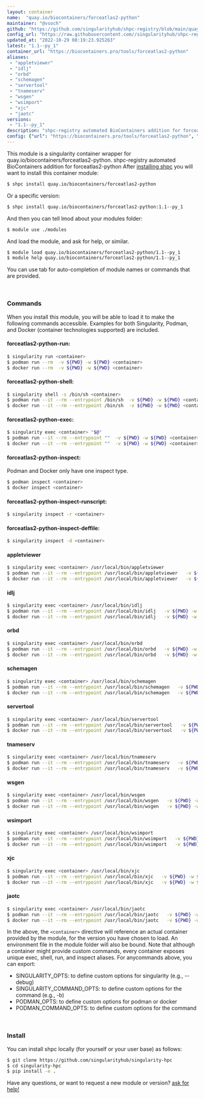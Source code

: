 ```yaml
---
layout: container
name:  "quay.io/biocontainers/forceatlas2-python"
maintainer: "@vsoch"
github: "https://github.com/singularityhub/shpc-registry/blob/main/quay.io/biocontainers/forceatlas2-python/container.yaml"
config_url: "https://raw.githubusercontent.com//singularityhub/shpc-registry/main/quay.io/biocontainers/forceatlas2-python/container.yaml"
updated_at: "2022-10-29 08:19:23.925263"
latest: "1.1--py_1"
container_url: "https://biocontainers.pro/tools/forceatlas2-python"
aliases:
 - "appletviewer"
 - "idlj"
 - "orbd"
 - "schemagen"
 - "servertool"
 - "tnameserv"
 - "wsgen"
 - "wsimport"
 - "xjc"
 - "jaotc"
versions:
 - "1.1--py_1"
description: "shpc-registry automated BioContainers addition for forceatlas2-python"
config: {"url": "https://biocontainers.pro/tools/forceatlas2-python", "maintainer": "@vsoch", "description": "shpc-registry automated BioContainers addition for forceatlas2-python", "latest": {"1.1--py_1": "sha256:f37e1832ac2e3e3bb99d12f1e9090c1253a2359294e69b25940107ed9c4e7e3e"}, "tags": {"1.1--py_1": "sha256:f37e1832ac2e3e3bb99d12f1e9090c1253a2359294e69b25940107ed9c4e7e3e"}, "docker": "quay.io/biocontainers/forceatlas2-python", "aliases": {"appletviewer": "/usr/local/bin/appletviewer", "idlj": "/usr/local/bin/idlj", "orbd": "/usr/local/bin/orbd", "schemagen": "/usr/local/bin/schemagen", "servertool": "/usr/local/bin/servertool", "tnameserv": "/usr/local/bin/tnameserv", "wsgen": "/usr/local/bin/wsgen", "wsimport": "/usr/local/bin/wsimport", "xjc": "/usr/local/bin/xjc", "jaotc": "/usr/local/bin/jaotc"}}
---
```


This module is a singularity container wrapper for quay.io/biocontainers/forceatlas2-python.
shpc-registry automated BioContainers addition for forceatlas2-python
After [installing shpc](#install) you will want to install this container module:


```bash
$ shpc install quay.io/biocontainers/forceatlas2-python
```

Or a specific version:

```bash
$ shpc install quay.io/biocontainers/forceatlas2-python:1.1--py_1
```

And then you can tell lmod about your modules folder:

```bash
$ module use ./modules
```

And load the module, and ask for help, or similar.

```bash
$ module load quay.io/biocontainers/forceatlas2-python/1.1--py_1
$ module help quay.io/biocontainers/forceatlas2-python/1.1--py_1
```

You can use tab for auto-completion of module names or commands that are provided.

<br>

### Commands

When you install this module, you will be able to load it to make the following commands accessible.
Examples for both Singularity, Podman, and Docker (container technologies supported) are included.

#### forceatlas2-python-run:

```bash
$ singularity run <container>
$ podman run --rm  -v ${PWD} -w ${PWD} <container>
$ docker run --rm  -v ${PWD} -w ${PWD} <container>
```

#### forceatlas2-python-shell:

```bash
$ singularity shell -s /bin/sh <container>
$ podman run --it --rm --entrypoint /bin/sh  -v ${PWD} -w ${PWD} <container>
$ docker run --it --rm --entrypoint /bin/sh  -v ${PWD} -w ${PWD} <container>
```

#### forceatlas2-python-exec:

```bash
$ singularity exec <container> "$@"
$ podman run --it --rm --entrypoint ""  -v ${PWD} -w ${PWD} <container> "$@"
$ docker run --it --rm --entrypoint ""  -v ${PWD} -w ${PWD} <container> "$@"
```

#### forceatlas2-python-inspect:

Podman and Docker only have one inspect type.

```bash
$ podman inspect <container>
$ docker inspect <container>
```

#### forceatlas2-python-inspect-runscript:

```bash
$ singularity inspect -r <container>
```

#### forceatlas2-python-inspect-deffile:

```bash
$ singularity inspect -d <container>
```


#### appletviewer

```bash
$ singularity exec <container> /usr/local/bin/appletviewer
$ podman run --it --rm --entrypoint /usr/local/bin/appletviewer   -v ${PWD} -w ${PWD} <container> -c " $@"
$ docker run --it --rm --entrypoint /usr/local/bin/appletviewer   -v ${PWD} -w ${PWD} <container> -c " $@"
```


#### idlj

```bash
$ singularity exec <container> /usr/local/bin/idlj
$ podman run --it --rm --entrypoint /usr/local/bin/idlj   -v ${PWD} -w ${PWD} <container> -c " $@"
$ docker run --it --rm --entrypoint /usr/local/bin/idlj   -v ${PWD} -w ${PWD} <container> -c " $@"
```


#### orbd

```bash
$ singularity exec <container> /usr/local/bin/orbd
$ podman run --it --rm --entrypoint /usr/local/bin/orbd   -v ${PWD} -w ${PWD} <container> -c " $@"
$ docker run --it --rm --entrypoint /usr/local/bin/orbd   -v ${PWD} -w ${PWD} <container> -c " $@"
```


#### schemagen

```bash
$ singularity exec <container> /usr/local/bin/schemagen
$ podman run --it --rm --entrypoint /usr/local/bin/schemagen   -v ${PWD} -w ${PWD} <container> -c " $@"
$ docker run --it --rm --entrypoint /usr/local/bin/schemagen   -v ${PWD} -w ${PWD} <container> -c " $@"
```


#### servertool

```bash
$ singularity exec <container> /usr/local/bin/servertool
$ podman run --it --rm --entrypoint /usr/local/bin/servertool   -v ${PWD} -w ${PWD} <container> -c " $@"
$ docker run --it --rm --entrypoint /usr/local/bin/servertool   -v ${PWD} -w ${PWD} <container> -c " $@"
```


#### tnameserv

```bash
$ singularity exec <container> /usr/local/bin/tnameserv
$ podman run --it --rm --entrypoint /usr/local/bin/tnameserv   -v ${PWD} -w ${PWD} <container> -c " $@"
$ docker run --it --rm --entrypoint /usr/local/bin/tnameserv   -v ${PWD} -w ${PWD} <container> -c " $@"
```


#### wsgen

```bash
$ singularity exec <container> /usr/local/bin/wsgen
$ podman run --it --rm --entrypoint /usr/local/bin/wsgen   -v ${PWD} -w ${PWD} <container> -c " $@"
$ docker run --it --rm --entrypoint /usr/local/bin/wsgen   -v ${PWD} -w ${PWD} <container> -c " $@"
```


#### wsimport

```bash
$ singularity exec <container> /usr/local/bin/wsimport
$ podman run --it --rm --entrypoint /usr/local/bin/wsimport   -v ${PWD} -w ${PWD} <container> -c " $@"
$ docker run --it --rm --entrypoint /usr/local/bin/wsimport   -v ${PWD} -w ${PWD} <container> -c " $@"
```


#### xjc

```bash
$ singularity exec <container> /usr/local/bin/xjc
$ podman run --it --rm --entrypoint /usr/local/bin/xjc   -v ${PWD} -w ${PWD} <container> -c " $@"
$ docker run --it --rm --entrypoint /usr/local/bin/xjc   -v ${PWD} -w ${PWD} <container> -c " $@"
```


#### jaotc

```bash
$ singularity exec <container> /usr/local/bin/jaotc
$ podman run --it --rm --entrypoint /usr/local/bin/jaotc   -v ${PWD} -w ${PWD} <container> -c " $@"
$ docker run --it --rm --entrypoint /usr/local/bin/jaotc   -v ${PWD} -w ${PWD} <container> -c " $@"
```



In the above, the `<container>` directive will reference an actual container provided
by the module, for the version you have chosen to load. An environment file in the
module folder will also be bound. Note that although a container
might provide custom commands, every container exposes unique exec, shell, run, and
inspect aliases. For anycommands above, you can export:

 - SINGULARITY_OPTS: to define custom options for singularity (e.g., --debug)
 - SINGULARITY_COMMAND_OPTS: to define custom options for the command (e.g., -b)
 - PODMAN_OPTS: to define custom options for podman or docker
 - PODMAN_COMMAND_OPTS: to define custom options for the command

<br>

### Install

You can install shpc locally (for yourself or your user base) as follows:

```bash
$ git clone https://github.com/singularityhub/singularity-hpc
$ cd singularity-hpc
$ pip install -e .
```

Have any questions, or want to request a new module or version? [ask for help!](https://github.com/singularityhub/singularity-hpc/issues)